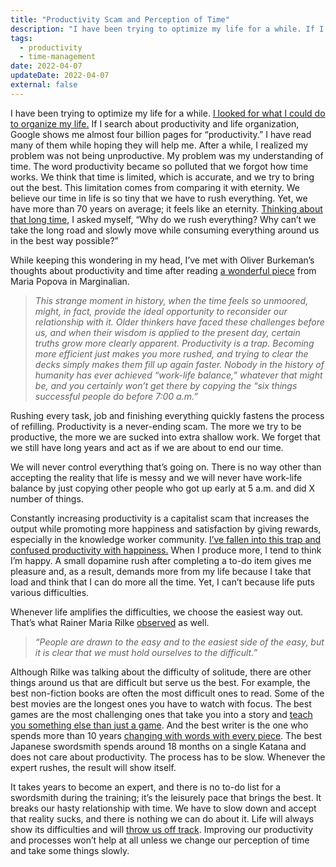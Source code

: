 ```yaml
---
title: "Productivity Scam and Perception of Time"
description: "I have been trying to optimize my life for a while. If I search about productivity and life organization, Google shows me almost four billion pages. I have read many of them while hoping they will help me."
tags:
  - productivity
  - time-management
date: 2022-04-07
updateDate: 2022-04-07
external: false
---
```


I have been trying to optimize my life for a while. [I looked for what I could do to organize my life.](/growth-with-systematic-bliss) If I search about productivity and life organization, Google shows me almost four billion pages for “productivity.” I have read many of them while hoping they will help me. After a while, I realized my problem was not being unproductive. My problem was my understanding of time. The word productivity became so polluted that we forgot how time works. We think that time is limited, which is accurate, and we try to bring out the best. This limitation comes from comparing it with eternity. We believe our time in life is so tiny that we have to rush everything. Yet, we have more than 70 years on average; it feels like an eternity. [Thinking about that long time](/csikszentmihalyi-newport-and-pressfield-on-creativity-time-and-deep-walks-in-remote-work), I asked myself, “Why do we rush everything? Why can’t we take the long road and slowly move while consuming everything around us in the best way possible?”

While keeping this wondering in my head, I’ve met with Oliver Burkeman’s thoughts about productivity and time after reading [a wonderful piece](https://www.themarginalian.org/2021/12/20/four-thousand-weeks-oliver-burkeman/) from Maria Popova in Marginalian.

> _This strange moment in history, when the time feels so unmoored, might, in fact, provide the ideal opportunity to reconsider our relationship with it. Older thinkers have faced these challenges before us, and when their wisdom is applied to the present day, certain truths grow more clearly apparent. Productivity is a trap. Becoming more efficient just makes you more rushed, and trying to clear the decks simply makes them fill up again faster. Nobody in the history of humanity has ever achieved “work-life balance,” whatever that might be, and you certainly won’t get there by copying the “six things successful people do before 7:00 a.m.”_

Rushing every task, job and finishing everything quickly fastens the process of refilling. Productivity is a never-ending scam. The more we try to be productive, the more we are sucked into extra shallow work. We forget that we still have long years and act as if we are about to end our time.

We will never control everything that’s going on. There is no way other than accepting the reality that life is messy and we will never have work-life balance by just copying other people who got up early at 5 a.m. and did X number of things.

Constantly increasing productivity is a capitalist scam that increases the output while promoting more happiness and satisfaction by giving rewards, especially in the knowledge worker community. [I’ve fallen into this trap and confused productivity with happiness.](/a-life-without-problems-the-happiness) When I produce more, I tend to think I’m happy. A small dopamine rush after completing a to-do item gives me pleasure and, as a result, demands more from my life because I take that load and think that I can do more all the time. Yet, I can’t because life puts various difficulties.

Whenever life amplifies the difficulties, we choose the easiest way out. That’s what Rainer Maria Rilke [observed](https://www.themarginalian.org/2021/06/29/rilke-letters-to-a-young-poet-macy-barrows/) as well.

> _“People are drawn to the easy and to the easiest side of the easy, but it is clear that we must hold ourselves to the difficult.”_

Although Rilke was talking about the difficulty of solitude, there are other things around us that are difficult but serve us the best. For example, the best non-fiction books are often the most difficult ones to read. Some of the best movies are the longest ones you have to watch with focus. The best games are the most challenging ones that take you into a story and [teach you something else than just a game](/what-hades-the-game-had-taught-me). And the best writer is the one who spends more than 10 years [changing with words with every piece](/navigating-the-writing-challenge-every-day). The best Japanese swordsmith spends around 18 months on a single Katana and does not care about productivity. The process has to be slow. Whenever the expert rushes, the result will show itself.

It takes years to become an expert, and there is no to-do list for a swordsmith during the training; it’s the leisurely pace that brings the best. It breaks our hasty relationship with time. We have to slow down and accept that reality sucks, and there is nothing we can do about it. Life will always show its difficulties and will [throw us off track](/books/the-subtle-art-of-not-giving-a-fuck-by-mark-manson-book-summary-review-and-notes). Improving our productivity and processes won’t help at all unless we change our perception of time and take some things slowly.